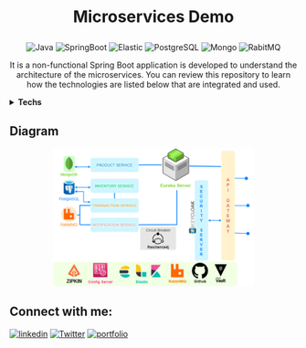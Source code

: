 # <p align=center>Microservices Demo</p>

<p align="center">
<img src="https://img.shields.io/badge/Java-ED8B00?style=for-the-badge&logo=java&logoColor=white" alt="Java"/> 
<img src="https://img.shields.io/badge/Spring Boot-6DB33F?style=for-the-badge&logo=spring&logoColor=white" alt="SpringBoot"/> 
<img src="https://img.shields.io/badge/Elastic_Search-005571?style=for-the-badge&logo=elasticsearch&logoColor=white" alt="Elastic"/>
<img src="https://img.shields.io/badge/PostgreSQL-316192?style=for-the-badge&logo=postgresql&logoColor=white" alt="PostgreSQL"/>
<img src="https://img.shields.io/badge/MongoDB-4EA94B?style=for-the-badge&logo=mongodb&logoColor=white" alt="Mongo"/>
<img src="https://img.shields.io/badge/rabbitmq-%23FF6600.svg?&style=for-the-badge&logo=rabbitmq&logoColor=white" alt="RabitMQ"/>
<p>


<p align=center>
It is a non-functional Spring Boot application is developed to understand the architecture of the microservices. You can review this repository to learn how the technologies are listed below that are integrated and used.</p> 

<details close="open">
  <summary><strong>Techs</strong></summary>
    <ul>
        <li>Java</li>
    </ul>
    <ul>
        <li>Spring Boot</li>
    </ul>
    <ul>
        <li>Maven</li>
    </ul>
    <ul>
        <li>Spring Data</li>
    </ul>
    <ul>
        <li>Spring Cloud</li>
    </ul>
    <ul>
        <li>Config Server</li>
    </ul>
     <ul>
        <li>PostgreSQL</li>
    </ul>
     <ul>
        <li>MongoDB</li>
    </ul>
     <ul>
        <li>RabbitMQ</li>
    </ul>
    <ul>
        <li>HashiCorp Vault</li>
    </ul>
     <ul>
        <li>Resilience4j</li>
    </ul>
    <ul>
        <li>Zipkin</li>
    </ul>
    <ul>
        <li>Keycloak</li>
    </ul>
    <ul>
        <li>Elastic Search</li>
    </ul>
    <ul>
        <li>Lombok</li>
    </ul>
</details>

## Diagram
<p align="center"><img 
    style="width: 70%;"
    src="https://raw.githubusercontent.com/SwishSwishBish/MicroservicesDemo/master/diagram/microservices-demo.png" 
    alt="diagram">
</img></p>



## Connect with me:
[![linkedin](https://img.shields.io/badge/linkedin-0A66C2?style=for-the-badge&logo=linkedin&logoColor=white)](https://www.linkedin.com/in/sena-atak%C3%B6%C5%9Fker-3a79b0235/)
[![Twitter](https://img.shields.io/badge/twitter-%231DA1F2.svg?style=for-the-badge&logo=Twitter&logoColor=white)](https://twitter.com/SenaAtakosker)
[![portfolio](https://img.shields.io/badge/Gmail-D14836?style=for-the-badge&logo=gmail&logoColor=white)](mailto:senaatakosker@gmail.com)
